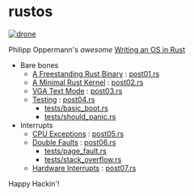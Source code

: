 # rustos

[![drone]](https://cloud.drone.io/keithnoguchi/rustos)

Philipp Oppermann's *awesome* [Writing an OS in Rust]

- Bare bones
  - [A Freestanding Rust Binary] : [post01.rs]
  - [A Minimal Rust Kernel] : [post02.rs]
  - [VGA Text Mode] : [post03.rs]
  - [Testing] : [post04.rs]
    - [tests/basic_boot.rs]
    - [tests/should_panic.rs]
- Interrupts
  - [CPU Exceptions] : [post05.rs]
  - [Double Faults] : [post06.rs]
    - [tests/page_fault.rs]
    - [tests/stack_overflow.rs]
  - [Hardware Interrupts] : [post07.rs]

Happy Hackin'!

[drone]: https://cloud.drone.io/api/badges/keithnoguchi/rustos/status.svg
[writing an os in rust]: https://os.phil-opp.com/
[a freestanding rust binary]: https://os.phil-opp.com/freestanding-rust-binary/
[a minimal rust kernel]: https://os.phil-opp.com/minimal-rust-kernel/
[vga text mode]: https://os.phil-opp.com/vga-text-mode/
[testing]: https://os.phil-opp.com/testing/
[cpu exceptions]: https://os.phil-opp.com/cpu-exceptions/
[double faults]: https://os.phil-opp.com/double-fault-exceptions/
[hardware interrupts]: https://os.phil-opp.com/hardware-interrupts/
[post01.rs]: examples/post01.rs
[post02.rs]: examples/post02.rs
[post03.rs]: examples/post03.rs
[post04.rs]: examples/post04.rs
[tests/basic_boot.rs]: tests/basic_boot.rs
[tests/should_panic.rs]: tests/should_panic.rs
[post05.rs]: examples/post05.rs
[post06.rs]: examples/post06.rs
[tests/page_fault.rs]: tests/page_fault.rs
[tests/stack_overflow.rs]: tests/stack_overflow.rs
[post07.rs]: examples/post07.rs
